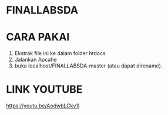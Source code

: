 # FINALLABSDA


# CARA PAKAI
1. Ekstrak file ini ke dalam folder htdocs
2. Jalankan Apcahe
3. buka localhost/FINALLABSDA-master (atau dapat direname).


# LINK YOUTUBE
https://youtu.be/AodwbLCkv1I
